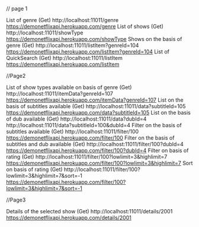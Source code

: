// page 1

List of genre
(Get) http://localhost:11011/genre
      https://demonetflixapi.herokuapp.com/genre
List of shows
(Get) http://localhost:11011/showType
      https://demonetflixapi.herokuapp.com/showType
Shows on the basis of genre
(Get) http://localhost:11011/listItem?genreId=104
      https://demonetflixapi.herokuapp.com/listItem?genreId=104
List of QuickSearch 
(Get) http://localhost:11011/listItem
      https://demonetflixapi.herokuapp.com/listItem

//Page2

List of show types available on basis of genre
(Get) http://localhost:11011/itemData?genreId=107
      https://demonetflixapi.herokuapp.com/itemData?genreId=107
List on the basis of subtitles available
(Get) http://localhost:11011/data?subtitleId=105
      https://demonetflixapi.herokuapp.com/data?subtitleId=105
List on the basis of dub available
(Get) http://localhost:11011/data?dubId=4
      http://localhost:11011/data?subtitleId=100&dubId=4
Filter on the basis of subtitles available
(Get) http://localhost:11011/filter/100
      https://demonetflixapi.herokuapp.com/filter/100
Filter on the basis of subtitles and dub available
(Get) http://localhost:11011/filter/100?dubId=4
      https://demonetflixapi.herokuapp.com/filter/100?dubId=4
Filter on basis of rating
(Get) http://localhost:11011/filter/100?lowlimit=3&highlimit=7
      https://demonetflixapi.herokuapp.com/filter/100?lowlimit=3&highlimit=7
Sort on basis of rating
(Get) http://localhost:11011/filter/100?lowlimit=3&highlimit=7&sort=-1
      https://demonetflixapi.herokuapp.com/filter/100?lowlimit=3&highlimit=7&sort=-1

//Page3

Details of the selected show
(Get) http://localhost:11011/details/2001
      https://demonetflixapi.herokuapp.com/details/2001
